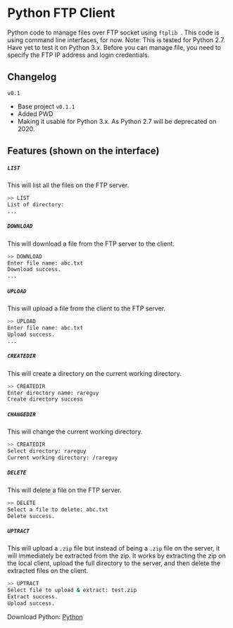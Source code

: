 # Python FTP Client

Python code to manage files over FTP socket using ```ftplib ```. This code is using command line interfaces, for now.
Note: This is tested for Python 2.7. Have yet to test it on Python 3.x.
Before you can manage file, you need to specify the FTP IP address and login credentials.

## Changelog
```v0.1```
- Base project
```v0.1.1```
- Added PWD
- Making it usable for Python 3.x. As Python 2.7 will be deprecated on 2020.

## Features (shown on the interface)
##### ```LIST```
This will list all the files on the FTP server.
```sh
>> LIST
List of directory:
...
```
##### ```DOWNLOAD```
This will download a file from the FTP server to the client.
```sh
>> DOWNLOAD
Enter file name: abc.txt
Download success.
...
```

##### ```UPLOAD```
This will upload a file from the client to the FTP server.
```sh
>> UPLOAD
Enter file name: abc.txt
Upload success.
...
```

##### ```CREATEDIR```
This will create a directory on the current working directory.
```sh
>> CREATEDIR
Enter directory name: rareguy
Create directory success
```

##### ```CHANGEDIR```
This will change the current working directory.
```sh
>> CREATEDIR
Select directory: rareguy
Current working directory: /rareguy
```

##### ```DELETE```
This will delete a file on the FTP server.
```sh
>> DELETE
Select a file to delete: abc.txt
Delete success.
```

##### ```UPTRACT```
This will upload a ```.zip``` file but instead of being a ```.zip``` file on the server, it will immediately be extracted from the zip. It works by extracting the zip on the local client, upload the full directory to the server, and then delete the extracted files on the client.
```sh
>> UPTRACT
Select file to upload & extract: test.zip
Extract success.
Upload success.
```

Download Python:
[Python]

[Python]: <https://www.python.org/downloads/>
